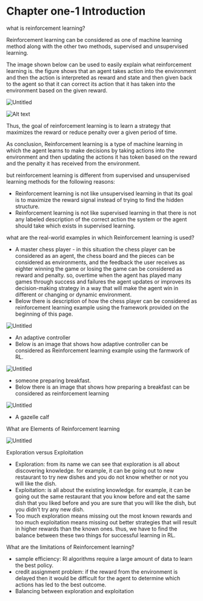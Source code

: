 # Chapter one-1 Introduction

what is reinforcement learning?

Reinforcement learning can be considered as one of machine learning method along with the other two methods, supervised and unsupervised learning. 

The image shown below can be used to easily explain what reinforcement learning is. the figure shows that an agent takes action into the environment and then the action is interpreted as reward and state and then given back to the agent so that it can correct its action that it has taken into the environment based on the given reward.

![Untitled](https://prod-files-secure.s3.us-west-2.amazonaws.com/00db0e12-cfa8-400f-819c-cd10ece78072/e23fc18c-d61c-456e-b738-da486611fc1d/Untitled.png)

![Alt text](/images/Images/RL.PNG)

Thus, the goal of reinforcement learning is to learn a strategy that maximizes the reward or reduce penalty over a given period of time. 

As conclusion, Reinforcement learning is a type of machine learning in which the agent learns to make decisions by taking actions into the environment and then updating the actions it has token based on the reward and the penalty it has received from the environment. 

but reinforcement learning is different from supervised and unsupervised learning methods for the following reasons:

- Reinforcement learning is not like unsupervised learning in that its goal is to maximize the reward signal instead of trying to find the hidden structure.
- Reinforcement learning is not like supervised learning in that there is not any labeled description of the correct action the system or the agent should take which exists in supervised learning.

 what are the real-world examples in which Reinforcement learning is used?

- A master chess player - in this situation the chess player can be considered as an agent, the chess board and the pieces can be considered as environments, and the feedback the user receives as eighter winning the game or losing the game can be considered as reward and penalty. so, overtime when the agent has played many games through success and failures the agent updates or improves its decision-making strategy in a way that will make the agent win in different or changing or dynamic environment.
- Below there is description of how the chess player can be considered as reinforcement learning example using the framework provided on the beginning of this page.

![Untitled](https://prod-files-secure.s3.us-west-2.amazonaws.com/00db0e12-cfa8-400f-819c-cd10ece78072/d466b339-3ebf-4d85-bf2b-216b36902f23/Untitled.png)

- An adaptive controller
- Below is an image that shows how adaptive controller can be considered as Reinforcement learning example using the farmwork of RL.

![Untitled](https://prod-files-secure.s3.us-west-2.amazonaws.com/00db0e12-cfa8-400f-819c-cd10ece78072/4d0c4453-5d91-4cc4-a598-9bbcfbf7cb45/Untitled.png)

- someone preparing breakfast.
- Below there is an image that shows how preparing a breakfast can be considered as reinforcement learning

![Untitled](https://prod-files-secure.s3.us-west-2.amazonaws.com/00db0e12-cfa8-400f-819c-cd10ece78072/067b4aef-13b3-4a63-87e8-c04ada5d8c09/Untitled.png)

- A gazelle calf

 What are Elements of Reinforcement learning 

![Untitled](https://prod-files-secure.s3.us-west-2.amazonaws.com/00db0e12-cfa8-400f-819c-cd10ece78072/e9189d60-9f8e-4d8a-98d1-b27dbfe7d6b9/Untitled.jpeg)

Exploration versus Exploitation 

- Exploration:  from its name we can see that exploration is all about discovering knowledge. for example, it can be going out to new restaurant to try new dishes and you do not know whether or not you will like the dish.
- Exploitation: is all about the existing knowledge. for example, it can be going out the same restaurant that you know before and eat the same dish that you liked before and you are sure that you will like the dish, but you didn’t try any new dish.
- Too much exploration means missing out the most known rewards and too much exploitation means missing out better strategies that will result in higher rewards than the known ones. thus, we have to find the balance between these two things for successful learning in RL.

What are the limitations of Reinforcement learning? 

- sample efficiency: Rl algorithms require a large amount of data to learn the best policy.
- credit assignment problem: if the reward from the environment is delayed then it would be difficult for the agent to determine which actions has led to the best outcome.
- Balancing between exploration and exploitation
